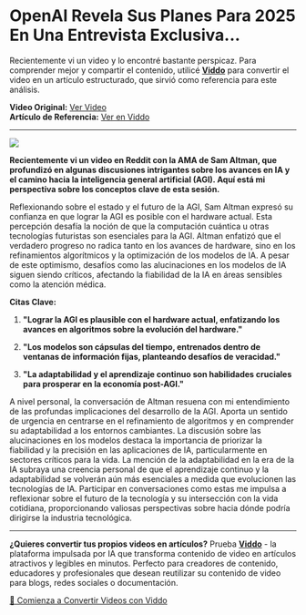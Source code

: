 # OpenAI Revela Sus Planes Para 2025 En Una Entrevista Exclusiva...

Recientemente vi un video y lo encontré bastante perspicaz. Para comprender mejor y compartir el contenido, utilicé **[Viddo](https://viddo.pro/)** para convertir el video en un artículo estructurado, que sirvió como referencia para este análisis.

**Video Original:** [Ver Video](https://www.youtube.com/watch?v=VafombwcTO0)  
**Artículo de Referencia:** [Ver en Viddo](https://viddo.pro/zh/video-result/07824ce1-e39f-4b5f-88e8-e73700bc5f48)

---

![](https://img.youtube.com/vi/VafombwcTO0/0.jpg)

**Recientemente vi un video en Reddit con la AMA de Sam Altman, que profundizó en algunas discusiones intrigantes sobre los avances en IA y el camino hacia la inteligencia general artificial (AGI). Aquí está mi perspectiva sobre los conceptos clave de esta sesión.**

Reflexionando sobre el estado y el futuro de la AGI, Sam Altman expresó su confianza en que lograr la AGI es posible con el hardware actual. Esta percepción desafía la noción de que la computación cuántica u otras tecnologías futuristas son esenciales para la AGI. Altman enfatizó que el verdadero progreso no radica tanto en los avances de hardware, sino en los refinamientos algorítmicos y la optimización de los modelos de IA. A pesar de este optimismo, desafíos como las alucinaciones en los modelos de IA siguen siendo críticos, afectando la fiabilidad de la IA en áreas sensibles como la atención médica.

**Citas Clave:**

1. **"Lograr la AGI es plausible con el hardware actual, enfatizando los avances en algoritmos sobre la evolución del hardware."**

2. **"Los modelos son cápsulas del tiempo, entrenados dentro de ventanas de información fijas, planteando desafíos de veracidad."**

3. **"La adaptabilidad y el aprendizaje continuo son habilidades cruciales para prosperar en la economía post-AGI."**

A nivel personal, la conversación de Altman resuena con mi entendimiento de las profundas implicaciones del desarrollo de la AGI. Aporta un sentido de urgencia en centrarse en el refinamiento de algoritmos y en comprender su adaptabilidad a los entornos cambiantes. La discusión sobre las alucinaciones en los modelos destaca la importancia de priorizar la fiabilidad y la precisión en las aplicaciones de IA, particularmente en sectores críticos para la vida. La mención de la adaptabilidad en la era de la IA subraya una creencia personal de que el aprendizaje continuo y la adaptabilidad se volverán aún más esenciales a medida que evolucionen las tecnologías de IA. Participar en conversaciones como estas me impulsa a reflexionar sobre el futuro de la tecnología y su intersección con la vida cotidiana, proporcionando valiosas perspectivas sobre hacia dónde podría dirigirse la industria tecnológica.

---

**¿Quieres convertir tus propios videos en artículos?** Prueba **[Viddo](https://viddo.pro/)** - la plataforma impulsada por IA que transforma contenido de video en artículos atractivos y legibles en minutos. Perfecto para creadores de contenido, educadores y profesionales que desean reutilizar su contenido de video para blogs, redes sociales o documentación.

[🚀 Comienza a Convertir Videos con Viddo](https://viddo.pro/)